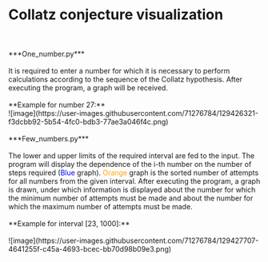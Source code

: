 # Collatz conjecture visualization
<br/>
<br/>
***One_number.py***
<br/>
<br/>
It is required to enter a number for which it is necessary to perform calculations according to the sequence of the Collatz hypothesis. After executing the program, a graph will be received.
<br/>
<br/>
**Example for number 27:**
<br/>
![image](https://user-images.githubusercontent.com/71276784/129426321-f3dcbb92-5b54-4fc0-bdb3-77ae3a046f4c.png)
<br/>
<br/>
***Few_numbers.py***
<br/>
<br/>
The lower and upper limits of the required interval are fed to the input. The program will display the dependence of the i-th number on the number of steps required (<font color="blue">Blue</font> graph). <font color="orange">Orange</font> graph is the sorted number of attempts for all numbers from the given interval.
After executing the program, a graph is drawn, under which information is displayed about the number for which the minimum number of attempts must be made and about the number for which the maximum number of attempts must be made.
<br/>
<br/>
**Example for interval [23, 1000]:**
<br/>
<br/>
![image](https://user-images.githubusercontent.com/71276784/129427707-4641255f-c45a-4693-bcec-bb70d98b09e3.png)
